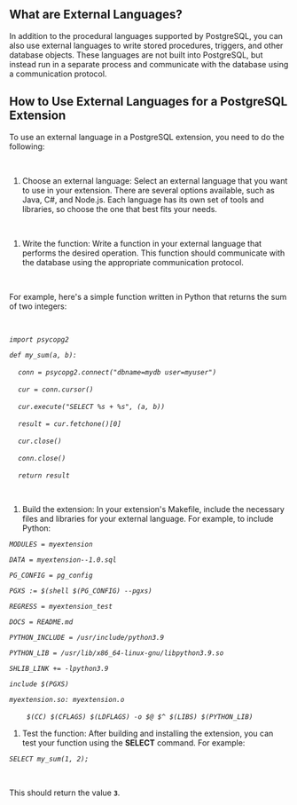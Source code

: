 <h2>What are External Languages?</h2>
<p>In addition to the procedural languages supported by PostgreSQL, you can also use external languages to write stored procedures, triggers, and other database objects. These languages are not built into PostgreSQL, but instead run in a separate process and communicate with the database using a communication protocol.</p>
<h2>How to Use External Languages for a PostgreSQL Extension</h2>
<p>To use an external language in a PostgreSQL extension, you need to do the following:</p>
<p>&nbsp;</p>
<ol>
<li>Choose an external language: Select an external language that you want to use in your extension. There are several options available, such as Java, C#, and Node.js. Each language has its own set of tools and libraries, so choose the one that best fits your needs.</li>
</ol>
<p>&nbsp;</p>
<ol>
<li>Write the function: Write a function in your external language that performs the desired operation. This function should communicate with the database using the appropriate communication protocol. &nbsp;</li>
</ol>
<p>&nbsp;</p>
<p>For example, here's a simple function written in Python that returns the sum of two integers: </p>
<p>&nbsp;</p>
<p><em><code>import psycopg2</code></em></p>
<p><em><code>def my_sum(a, b):</code></em></p>
<p><em>&nbsp;&nbsp;&nbsp;&nbsp;<code>conn = psycopg2.connect("dbname=mydb user=myuser")</code></em></p>
<p><em>&nbsp;&nbsp;&nbsp;&nbsp;<code>cur = conn.cursor()</code></em></p>
<p><em>&nbsp;&nbsp;&nbsp;&nbsp;<code>cur.execute("SELECT %s + %s", (a, b))</code></em></p>
<p><em>&nbsp;&nbsp;&nbsp;&nbsp;<code>result = cur.fetchone()[0]</code></em></p>
<p><em>&nbsp;&nbsp;&nbsp;&nbsp;<code>cur.close()</code></em></p>
<p><em>&nbsp;&nbsp;&nbsp;&nbsp;<code>conn.close()</code></em></p>
<p><em>&nbsp;&nbsp;&nbsp;&nbsp;<code>return result</code></em></p>
<p>&nbsp;</p>
<ol>
<li>Build the extension: In your extension's Makefile, include the necessary files and libraries for your external language. For example, to include Python:</li>
</ol>
<p><em><code>MODULES = myextension</code></em></p>
<p><em><code>DATA = myextension--1.0.sql</code></em></p>
<p><em><code>PG_CONFIG = pg_config</code></em></p>
<p><em><code>PGXS := $(shell $(PG_CONFIG) --pgxs)</code></em></p>
<p><em><code>REGRESS = myextension_test</code></em></p>
<p><em><code>DOCS = README.md</code></em></p>
<p><em><code>PYTHON_INCLUDE = /usr/include/python3.9</code></em></p>
<p><em><code>PYTHON_LIB = /usr/lib/x86_64-linux-gnu/libpython3.9.so</code></em></p>
<p><em><code>SHLIB_LINK += -lpython3.9</code></em></p>
<p><em><code>include $(PGXS)</code></em></p>
<p><em><code>myextension.so: myextension.o</code></em></p>
<p><em>&nbsp;&nbsp;&nbsp;&nbsp;&nbsp;&nbsp;&nbsp;&nbsp;<code>$(CC) $(CFLAGS) $(LDFLAGS) -o $@ $^ $(LIBS) $(PYTHON_LIB)</code></em></p>
<ol>
<li>Test the function: After building and installing the extension, you can test your function using the&nbsp;<strong>SELECT</strong>&nbsp;command. For example:</li>
</ol>
<p><em><code>SELECT my_sum(1, 2);</code></em></p>
<p>&nbsp;</p>
<p>This should return the value&nbsp;<code><strong>3</strong></code>.</p>
